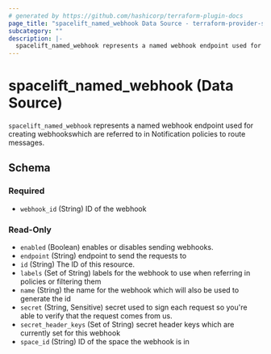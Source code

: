```yaml
---
# generated by https://github.com/hashicorp/terraform-plugin-docs
page_title: "spacelift_named_webhook Data Source - terraform-provider-spacelift"
subcategory: ""
description: |-
  spacelift_named_webhook represents a named webhook endpoint used for creating webhookswhich are referred to in Notification policies to route messages.
---
```


# spacelift_named_webhook (Data Source)

`spacelift_named_webhook` represents a named webhook endpoint used for creating webhookswhich are referred to in Notification policies to route messages.



<!-- schema generated by tfplugindocs -->
## Schema

### Required

- `webhook_id` (String) ID of the webhook

### Read-Only

- `enabled` (Boolean) enables or disables sending webhooks.
- `endpoint` (String) endpoint to send the requests to
- `id` (String) The ID of this resource.
- `labels` (Set of String) labels for the webhook to use when referring in policies or filtering them
- `name` (String) the name for the webhook which will also be used to generate the id
- `secret` (String, Sensitive) secret used to sign each request so you're able to verify that the request comes from us.
- `secret_header_keys` (Set of String) secret header keys which are currently set for this webhook
- `space_id` (String) ID of the space the webhook is in


